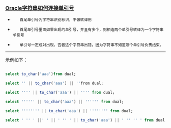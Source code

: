 ### [Oracle字符串如何连接单引号](https://www.2cto.com/database/201309/241891.html)

*        首尾单引号为字符串识别标识，不做转译用

 

*        首尾单引号里面如果出现的单引号，并且有多个，则相连两个单引号转译为一个字符串单引号

 

*        单引号一定成对出现，否者这个字符串出错，因为字符串不知道哪个单引号负责结束。

 ---------
 示例如下：

```sql

select to_char('aaa')from dual;

select '' || to_char('aaa') || ''from dual;

select '''' || to_char('aaa') || '''' from dual;

select '''''' || to_char('aaa') || '''''' from dual;

select '''''''' || to_char('aaa') || '''''''' from dual;

select ' '' ' ||' ' || ' '' ' || to_char('aaa') || ' '' '' ' from dual;

```
